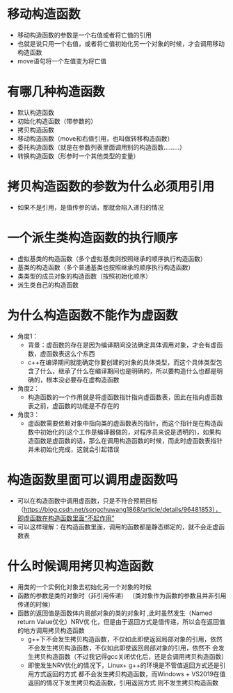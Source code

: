 # 移动构造函数

- 移动构造函数的参数是一个右值或者将亡值的引用
- 也就是说只用一个右值，或者将亡值初始化另一个对象的时候，才会调用移动构造函数
- move语句将一个左值变为将亡值





# 有哪几种构造函数

- 默认构造函数
- 初始化构造函数（带参数的）
- 拷贝构造函数
- 移动构造函数（move和右值引用，也叫做转移构造函数）
- 委托构造函数（就是在参数列表里面调用别的构造函数.........）
- 转换构造函数（形参时一个其他类型的变量）



# 拷贝构造函数的参数为什么必须用引用

- 如果不是引用，是值传参的话，那就会陷入递归的情况





# 一个派生类构造函数的执行顺序

- 虚拟基类的构造函数（多个虚拟基类则按照继承的顺序执行构造函数）
- 基类的构造函数（多个普通基类也按照继承的顺序执行构造函数）
- 类类型的成员对象的构造函数（按照初始化顺序）
- 派生类自己的构造函数





# 为什么构造函数不能作为虚函数

- 角度1：
  - 背景：虚函数的存在是因为编译期间没法确定具体调用对象，才会有虚函数，虚函数表这么个东西
  - c++在编译期间就能确定你要创建的对象的具体类型，而这个具体类型包含了什么，继承了什么在编译期间也是明确的，所以要构造什么也都是明确的，根本没必要存在虚构造函数
- 角度2：
  - 构造函数的一个作用就是将虚函数指针指向虚函数表，因此在指向虚函数表之前，虚函数的功能是不存在的
- 角度3：
  - 虚函数需要依赖对象中指向类的虚函数表的指针，而这个指针是在构造函数中初始化的(这个工作是编译器做的，对程序员来说是透明的)，如果构造函数是虚函数的话，那么在调用构造函数的时候，而此时虚函数表指针并未初始化完成，这就会引起错误





# 构造函数里面可以调用虚函数吗

- 可以在构造函数中调用虚函数，只是不符合预期目标（https://blog.csdn.net/songchuwang1868/article/details/96481853），即虚函数在构造函数里面“不起作用”
- 可以这样理解：在构造函数里面，调用的函数都是静态绑定的，就不会走虚函数表





# 什么时候调用拷贝构造函数

- 用类的一个实例化对象去初始化另一个对象的时候
- 函数的参数是类的对象时（非引用传递） （类对象作为函数的参数且并非引用传递的时候）
- 函数的返回值是函数体内局部对象的类的对象时 ,此时虽然发生（Named return Value优化）NRV优 化，但是由于返回方式是值传递，所以会在返回值的地方调用拷贝构造函数
  - g++下不会发生拷贝构造函数，不仅如此即使返回局部对象的引用，依然不会发生拷贝构造函数，不仅如此即使返回局部对象的引用，依然不 会发生拷贝构造函数（不过我记得gcc关闭优化后，还是会调用拷贝构造函数）
  - 即使发生NRV优化的情况下，Linux+ g++的环境是不管值返回方式还是引用方式返回的方式 都不会发生拷贝构造函数，而Windows + VS2019在值返回的情况下发生拷贝构造函数，引用返回方式 则不发生拷贝构造函数